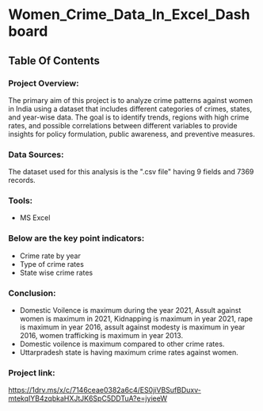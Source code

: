 # Women_Crime_Data_In_Excel_Dashboard

## Table Of Contents

### Project Overview:
The primary aim of this project is to analyze crime patterns against women in India using a dataset that includes different categories of crimes, states, and year-wise data. The goal is to identify trends, regions with high crime rates, and possible correlations between different variables to provide insights for policy formulation, public awareness, and preventive measures.

### Data Sources:
The dataset used for this analysis is the ".csv file" having 9 fields and 7369 records.

### Tools:
- MS Excel

### Below are the key point indicators:
- Crime rate by year
- Type of crime rates
- State wise crime rates

### Conclusion:
- Domestic Voilence is maximum during the year 2021, Assult against women is maximum in 2021, Kidnapping is maximum in year 2021, rape is maximum in year 2016, assult against modesty is maximum in year 2016, women trafficking is maximum in year 2013.
- Domestic voilence is maximum compared to other crime rates.
- Uttarpradesh state is having maximum crime rates against women.

### Project link:
https://1drv.ms/x/c/7146ceae0382a6c4/ES0jiVBSufBDuxv-mtekqIYB4zqbkaHXJtJK6SpC5DDTuA?e=jyieeW

